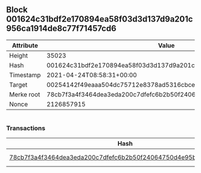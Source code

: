 ## Block 001624c31bdf2e170894ea58f03d3d137d9a201c956ca1914de8c77f71457cd6

Attribute | Value
--- | ---
Height | 35023
Hash | 001624c31bdf2e170894ea58f03d3d137d9a201c956ca1914de8c77f71457cd6
Timestamp | 2021-04-24T08:58:31+00:00
Target | 00254142f49eaaa504dc75712e8378ad5316cbcead634704b3734b6271167cc4
Merke root | 78cb7f3a4f3464dea3eda200c7dfefc6b2b50f24064750d4e95b4835a3d32aa6
Nonce | 2126857915

```

```

### Transactions

Hash | Amount
--- | ---
[78cb7f3a4f3464dea3eda200c7dfefc6b2b50f24064750d4e95b4835a3d32aa6](78cb7f3a4f3464dea3eda200c7dfefc6b2b50f24064750d4e95b4835a3d32aa6.md) | 10.00000000 SKEPTI 
